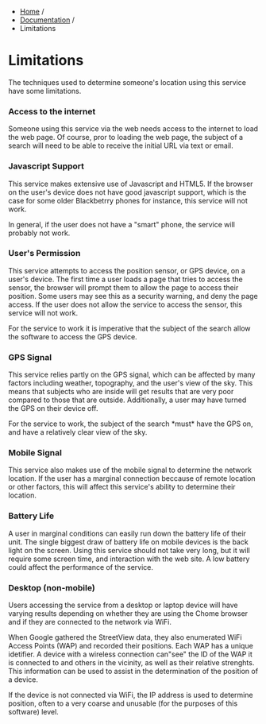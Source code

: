 <ul class="breadcrumb">
	<li><a href="/tion">Home</a> <span class="divider">/</span></li>
	<li><a href="documentation.md">Documentation</a> <span class="divider">/</span></li>
	<li id="blogActive" class="active">Limitations</li>
</ul>

<!--
<div class="container-fluid">
  <div class="row-fluid">
    <div class="span2">
		<ul class="nav nav-list">
		  <li class="nav-header">Limitations</li>
		  <li class="active"><a href="#internet">Access to the internet</a></li>
		  <li><a href="#javascript">Javascript Support</a></li>
		  <li><a href="#permission">User's Permission</a></li>
		  <li><a href="#GPS">GPS Signal</a></li>
		  <li><a href="#mobile">Mobile Signal</a></li>
		  <li><a href="#battery">Battery Life</a></li>
		  <li><a href="#desktop">Desktop</a></li>
		</ul>
    </div>
    <div class="span10">
-->

<h1>Limitations</h1>
<p>
The techniques used to determine someone's location using this service have some
limitations.
</p>

<a id="internet"><h3>Access to the internet</h3></a>
<p>
Someone using this service via the web needs access to the internet to load the 
web page. Of course, pror to loading the web page, the subject of a search will
need to be able to receive the initial URL via text or email. 
</p>

<a id="internet"><h3>Javascript Support</h3></a>
<p>
This service makes extensive use of Javascript and HTML5. If the browser on the 
user's device does not have good javascript support, which is the case for some 
older Blackbetrry phones for instance, this service will not work.
</p>
<p>
In general, if the user does not have a "smart" phone, the service will probably
not work.
</p>

<a id="permission"><h3>User's Permission</h3></a>
<p>
This service attempts to access the position sensor, or GPS device, on a user's
device. The first time a user loads a page that tries to access the sensor, the
browser will prompt them to allow the page to access their position. Some users 
may see this as a security warning, and deny the page access. If the user does 
not allow the service to access the sensor, this service will not work.
</p>
<p>
For the service to work it is imperative that the subject of the search allow
the software to access the GPS device.
</p>

<a id="GPS"><h3>GPS Signal</h3></a>
<p>
This service relies partly on the GPS signal, which can be affected by many 
factors including weather, topography, and the user's view of the sky. This means 
that subjects who are inside will get results that are very poor compared to those
that are outside.
Additionally, a user may have turned the GPS on their device off.
</p>
<p>
For the service to work, the subject of the search *must* have the GPS on, 
and have a relatively clear view of the sky. 
</p>

<a id="mobile"><h3>Mobile Signal</h3></a>
<p>
This service also makes use of the mobile signal to determine the network 
location. If the user has a marginal connection beccause of remote location or 
other factors, this will affect this service's ability to determine their 
location.
</p>

<a id="battery"><h3>Battery Life</h3></a>
<p>
A user in marginal conditions can easily run down the battery life of their unit.
The single biggest draw of battery life on mobile devices is the back light on 
the screen. Using this service should not take very long, but it will require 
some screen time, and interaction with the web site. A low battery could affect 
the performance of the service.
</p>
<a id="desktop"><h3>Desktop (non-mobile)</h3></a>
<p>
Users accessing the service from a desktop or laptop device will have varying
results depending on whether they are using the Chome browser and if they are
connected to the network via WiFi. 
</p>
<p>
When Google gathered the StreetView data, they also enumerated WiFi Access Points
(WAP) and recorded their positions. Each WAP has a unique idetifier. A device
with a wireless connection can"see" the ID of the WAP it is connected to and
others in the vicinity, as well as their relative strenghts. This information 
can be used to assist in the determination of the position of a device.
</p>
<p>
If the device is not connected via WiFi, the IP address is used to determine 
position, often to a very coarse and unusable (for the purposes of this software)
level.
</p>



